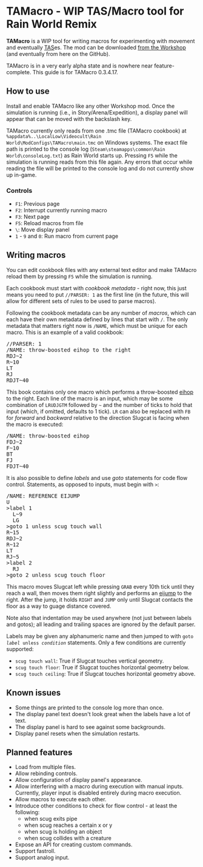 # TAMacro - WIP TAS/Macro tool for Rain World Remix

**TAMacro** is a WIP tool for writing macros for experimenting with movement and eventually [TAS](https://en.wikipedia.org/wiki/Tool-assisted_speedrun)es.
The mod can be downloaded [from the Workshop](https://steamcommunity.com/sharedfiles/filedetails/?id=3163948083) (and eventually from here on the GitHub).

TAMacro is in a very early alpha state and is nowhere near feature-complete.
This guide is for TAMacro 0.3.4.17.

## How to use
Install and enable TAMacro like any other Workshop mod.
Once the simulation is running (i.e., in Story/Arena/Expedition), a display panel will appear that can be moved with the backslash key.

TAMacro currently only reads from one .tmc file (TAMacro cookbook) at <code>%appdata%\..\LocalLow\Videocult\Rain World\ModConfigs\TAMacro\main.tmc</code> on Windows systems.
The exact file path is printed to the console log (<code>Steam\steamapps\common\Rain World\consoleLog.txt</code>) as Rain World starts up.
Pressing <code>F5</code> while the simulation is running reads from this file again.
Any errors that occur while reading the file will be printed to the console log and do not currently show up in-game.

### Controls
- <code>F1</code>: Previous page
- <code>F2</code>: Interrupt currently running macro
- <code>F3</code>: Next page
- <code>F5</code>: Reload macros from file
- <code>\\</code>: Move display panel
- <code>1</code> - <code>9</code> and <code>0</code>: Run macro from current page

## Writing macros
You can edit cookbook files with any external text editor and make TAMacro reload them by pressing <code>F5</code> while the simulation is running.

Each cookbook must start with *cookbook metadata* - right now, this just means you need to put <code>//PARSER: 1</code> as the first line
(in the future, this will allow for different sets of rules to be used to parse macros).

Following the cookbook metadata can be any number of *macros*, which can each have their own metadata defined by lines that start with <code>/</code>.
The only metadata that matters right now is <code>/NAME</code>, which must be unique for each macro.
This is an example of a valid cookbook:
<pre>
//PARSER: 1
/NAME: throw-boosted eihop to the right
RDJ~2
R~10
LT
RJ
RDJT~40
</pre>
This book contains only one macro which performs a throw-boosted [eihop](https://rwtechwiki.github.io/docs/movement/extendedslideinstanthop/) to the right.
Each line of the macro is an input, which may be some combination of <code>LRUDJGTM</code> followed by <code>~</code> and the number of ticks to hold that input (which, if omitted, defaults to 1 tick).
<code>LR</code> can also be replaced with <code>FB</code> for *forward* and *backward* relative to the direction Slugcat is facing when the macro is executed:
<pre>
/NAME: throw-boosted eihop
FDJ~2
F~10
BT
FJ
FDJT~40
</pre>
It is also possible to define *labels* and use *goto* statements for code flow control.
Statements, as opposed to inputs, must begin with <code>></code>:
<pre>
/NAME: REFERENCE EIJUMP
U
>label 1
  L~9
  LG
>goto 1 unless scug touch wall
R~15
RDJ~2
R~12
LT
RJ~5
>label 2
  RJ
>goto 2 unless scug touch floor
</pre>
This macro moves Slugcat left while pressing <code>GRAB</code> every 10th tick until they reach a wall,
then moves them right slightly and performs an [eijump](https://rwtechwiki.github.io/docs/movement/extendedslideinstantjump/) to the right.
After the jump, it holds <code>RIGHT</code> and <code>JUMP</code> only until Slugcat contacts the floor as a way to guage distance covered.

Note also that indentation may be used anywhere (not just between labels and gotos); all leading and trailing spaces are ignored by the default parser.

Labels may be given any alphanumeric name and then jumped to with <code>goto *label* unless *condition*</code> statements.
Only a few conditions are currently supported:
- <code>scug touch wall</code>: True if Slugcat touches vertical geometry.
- <code>scug touch floor</code>: True if Slugcat touches horizontal geometry below.
- <code>scug touch ceiling</code>: True if Slugcat touches horizontal geometry above.

## Known issues
- Some things are printed to the console log more than once.
- The display panel text doesn't look great when the labels have a lot of text.
- The display panel is hard to see against some backgrounds.
- Display panel resets when the simulation restarts.

## Planned features
- Load from multiple files.
- Allow rebinding controls.
- Allow configuration of display panel's appearance.
- Allow interfering with a macro during execution with manual inputs.  Currently, player input is disabled entirely during macro execution.
- Allow macros to execute each other.
- Introduce other conditions to check for flow control - at least the following:
  - when scug exits pipe
  - when scug reaches a certain x or y
  - when scug is holding an object
  - when scug collides with a creature
- Expose an API for creating custom commands.
- Support fastroll.
- Support analog input.
